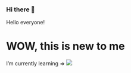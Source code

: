 ### Hi there 👋

<!--
**EnzoZKe/EnzoZKe** is a ✨ _special_ ✨ repository because its `README.md` (this file) appears on your GitHub profile.

Here are some ideas to get you started:

- 🔭 I’m currently working on ...
- 🌱 I’m currently learning ...
- 👯 I’m looking to collaborate on ...
- 🤔 I’m looking for help with ...
- 💬 Ask me about ...
- 📫 How to reach me: ...
- 😄 Pronouns: ...
- ⚡ Fun fact: ...
-->
<p>Hello everyone!</p>
<h1>WOW, this is new to me</h1>
I’m currently learning =>
<img src="[https://upload.wikimedia.org/wikipedia/commons/thumb/6/6a/JavaScript-logo.png/640px-JavaScript-logo.png](https://forkpoint.com/wp-content/uploads/js-logo.png)https://forkpoint.com/wp-content/uploads/js-logo.png">
